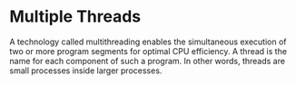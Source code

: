 # Multiple Threads
A technology called multithreading enables the simultaneous execution of two or more program segments for optimal CPU efficiency. A thread is the name for each component of such a program. In other words, threads are small processes inside larger processes.

